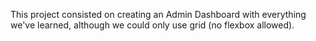 This project consisted on creating an Admin Dashboard with everything we've learned, although we could only use grid (no flexbox allowed).